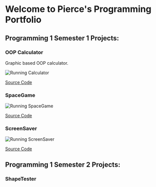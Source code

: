 # Welcome to Pierce's Programming Portfolio

 ## Programming 1 Semester 1 Projects:
 
 ### OOP Calculator
 Graphic based OOP calculator.
 
 ![Running Calculator](https://github.com/PierceASkyGle13/PierceASkyGle13/blob/main/images/calc.png?raw=true)
 
 [Source Code](https://github.com/PierceASkyGle13/PierceASkyGle13/tree/gh-pages/src/calc)
 
 ### SpaceGame
 
 ![Running SpaceGame](https://github.com/PierceASkyGle13/PierceASkyGle13/blob/gh-pages/images/Space.png?raw=true)
 
 [Source Code](https://github.com/PierceASkyGle13/PierceASkyGle13/tree/gh-pages/src/spacegame)
 
 ### ScreenSaver
 
 ![Running ScreenSaver]()
 
 [Source Code]()
 
 ## Programming 1 Semester 2 Projects:
 
### ShapeTester
